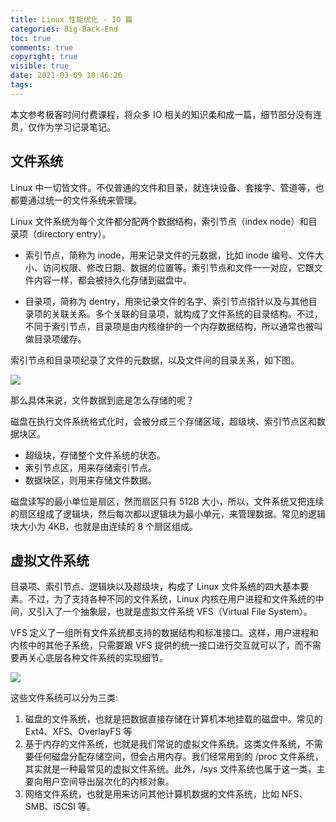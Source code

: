 ```yaml
---
title: Linux 性能优化 - IO 篇
categories: Big-Back-End
toc: true
comments: true
copyright: true
visible: true
date: 2021-03-09 10:46:26
tags:
---
```


本文参考极客时间付费课程，将众多 IO 相关的知识柔和成一篇，细节部分没有连贯，仅作为学习记录笔记。

<!--more-->

## 文件系统

Linux 中一切皆文件。不仅普通的文件和目录，就连块设备、套接字、管道等，也都要通过统一的文件系统来管理。

Linux 文件系统为每个文件都分配两个数据结构，索引节点（index node）和目录项（directory entry）。

- 索引节点，简称为 inode，用来记录文件的元数据，比如 inode 编号、文件大小、访问权限、修改日期、数据的位置等。索引节点和文件一一对应，它跟文件内容一样，都会被持久化存储到磁盘中。

- 目录项，简称为 dentry，用来记录文件的名字、索引节点指针以及与其他目录项的关联关系。多个关联的目录项，就构成了文件系统的目录结构。不过，不同于索引节点，目录项是由内核维护的一个内存数据结构，所以通常也被叫做目录项缓存。

索引节点和目录项纪录了文件的元数据，以及文件间的目录关系，如下图。

![](https://static001.geekbang.org/resource/image/32/47/328d942a38230a973f11bae67307be47.png)

那么具体来说，文件数据到底是怎么存储的呢？

磁盘在执行文件系统格式化时，会被分成三个存储区域，超级块、索引节点区和数据块区。

- 超级块，存储整个文件系统的状态。
- 索引节点区，用来存储索引节点。
- 数据块区，则用来存储文件数据。

磁盘读写的最小单位是扇区，然而扇区只有 512B 大小，所以，文件系统又把连续的扇区组成了逻辑块，然后每次都以逻辑块为最小单元，来管理数据。常见的逻辑块大小为 4KB，也就是由连续的 8 个扇区组成。


## 虚拟文件系统

目录项、索引节点、逻辑块以及超级块，构成了 Linux 文件系统的四大基本要素。不过，为了支持各种不同的文件系统，Linux 内核在用户进程和文件系统的中间，又引入了一个抽象层，也就是虚拟文件系统 VFS（Virtual File System）。

VFS 定义了一组所有文件系统都支持的数据结构和标准接口。这样，用户进程和内核中的其他子系统，只需要跟 VFS 提供的统一接口进行交互就可以了，而不需要再关心底层各种文件系统的实现细节。

![](https://static001.geekbang.org/resource/image/72/12/728b7b39252a1e23a7a223cdf4aa1612.png)

这些文件系统可以分为三类:

1. 磁盘的文件系统，也就是把数据直接存储在计算机本地挂载的磁盘中。常见的 Ext4、XFS、OverlayFS 等
2. 基于内存的文件系统，也就是我们常说的虚拟文件系统。这类文件系统，不需要任何磁盘分配存储空间，但会占用内存。我们经常用到的 /proc 文件系统，其实就是一种最常见的虚拟文件系统。此外，/sys 文件系统也属于这一类，主要向用户空间导出层次化的内核对象。
3. 网络文件系统，也就是用来访问其他计算机数据的文件系统，比如 NFS、SMB、iSCSI 等。
















